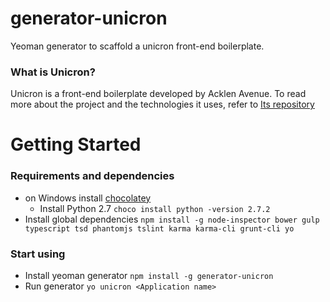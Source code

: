 # generator-unicron
Yeoman generator to scaffold a unicron front-end boilerplate. 

### What is Unicron?
Unicron is a front-end boilerplate developed by Acklen Avenue. To read more about the project and the technologies it uses, refer to [Its repository](https://github.com/AcklenAvenue/unicron) 

# Getting Started
### Requirements and dependencies
- on Windows install [chocolatey](https://chocolatey.org/)
    - Install Python 2.7
        `choco install python -version 2.7.2`
- Install global dependencies `npm install -g node-inspector bower gulp typescript tsd phantomjs tslint karma karma-cli grunt-cli yo `   

### Start using
- Install yeoman generator `npm install -g generator-unicron`
- Run generator `yo unicron <Application name>`
